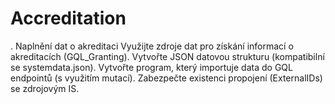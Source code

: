 # Accreditation
. Naplnění dat o akreditaci Využijte zdroje dat pro získání informací o akreditacích (GQL_Granting). Vytvořte JSON datovou strukturu (kompatibilní se systemdata.json). Vytvořte program, který importuje data do GQL endpointů (s využitím mutací). Zabezpečte existenci propojení (ExternalIDs) se zdrojovým IS.
